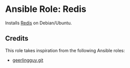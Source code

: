 # Ansible Role: Redis

Installs [Redis](http://redis.io/) on Debian/Ubuntu.

## Credits

This role takes inspiration from the following Ansible roles:

- [geerlingguy.git](https://github.com/geerlingguy/ansible-role-git)
